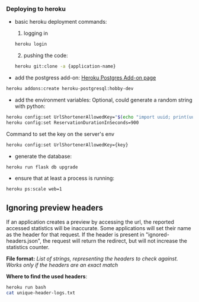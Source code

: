 
### Deploying to heroku

- basic heroku deployment commands: 
  1. logging in 
    ```bash
    heroku login
    ```

    2. pushing the code:
    ```bash
    heroku git:clone -a {application-name}
    ```

- add the postgress add-on:
[Heroku Postgres Add-on page](https://elements.heroku.com/addons/heroku-postgresql)
```bash
heroku addons:create heroku-postgresql:hobby-dev
```

- add the environment variables:
Optional, could generate a random string with python:
```bash
heroku config:set UrlShortenerAllowedKey="$(echo "import uuid; print(uuid.uuid4().hex)" | python3)"
heroku config:set ReservationDurationInSeconds=900
```

Command to set the key on the server's env
```bash
heroku config:set UrlShortenerAllowedKey={key}
```

- generate the database: 
```bash
heroku run flask db upgrade
```

- ensure that at least a process is running:
```bash
heroku ps:scale web=1
```


## Ignoring preview headers

If an application creates a preview by accessing the url, the reported accessed statistics will be inaccurate. 
Some applications will set their name as the header for that request. If the header is present in 
"ignored-headers.json", the request will return the redirect, but will not increase the statistics counter. 

**File format:** *List of strings, representing the headers to check against. Works only if the headers are an exact match*

**Where to find the used headers**: 
```bash
heroku run bash
cat unique-header-logs.txt
```

